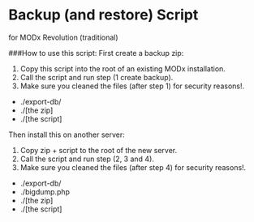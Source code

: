 Backup (and restore) Script
===============
for MODx Revolution (traditional) 


###How to use this script:
First create a backup zip:

1. Copy this script into the root of an existing MODx installation.
2. Call the script and run step (1 create backup).
3. Make sure you cleaned the files (after step 1) for security reasons!.
  - ./export-db/
  - ./[the zip]
  - ./[the script]

Then install this on another server:

1. Copy zip + script to the root of the new server.
2. Call the script and run step (2, 3 and 4).
3. Make sure you cleaned the files (after step 4) for security reasons!.
  - ./export-db/
  - ./bigdump.php
  - ./[the zip]
  - ./[the script]
